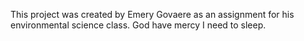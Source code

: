 This project was created by Emery Govaere as an assignment for his environmental science class. God have mercy I need to sleep.
